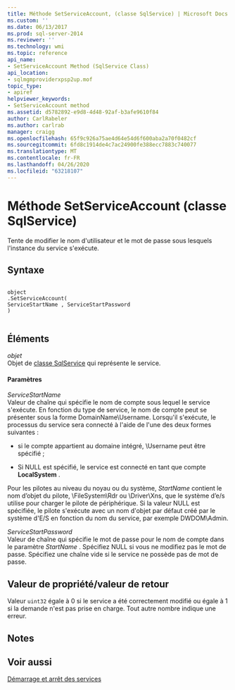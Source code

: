 ```yaml
---
title: Méthode SetServiceAccount, (classe SqlService) | Microsoft Docs
ms.custom: ''
ms.date: 06/13/2017
ms.prod: sql-server-2014
ms.reviewer: ''
ms.technology: wmi
ms.topic: reference
api_name:
- SetServiceAccount Method (SqlService Class)
api_location:
- sqlmgmproviderxpsp2up.mof
topic_type:
- apiref
helpviewer_keywords:
- SetServiceAccount method
ms.assetid: d5782892-e9d8-4d48-92af-b3afe9610f84
author: CarlRabeler
ms.author: carlrab
manager: craigg
ms.openlocfilehash: 65f9c926a75ae4d64e54d6f600aba2a70f0482cf
ms.sourcegitcommit: 6fd8c1914de4c7ac24900fe388ecc7883c740077
ms.translationtype: MT
ms.contentlocale: fr-FR
ms.lasthandoff: 04/26/2020
ms.locfileid: "63218107"
---
```

# <a name="setserviceaccount-method-sqlservice-class"></a>Méthode SetServiceAccount (classe SqlService)
  Tente de modifier le nom d'utilisateur et le mot de passe sous lesquels l'instance du service s'exécute.  
  
## <a name="syntax"></a>Syntaxe  
  
```  
  
object  
.SetServiceAccount(  
ServiceStartName , ServiceStartPassword  
)  
  
```  
  
## <a name="parts"></a>Éléments  
 *objet*  
 Objet de [classe SqlService](sqlservice-class.md) qui représente le service.  
  
#### <a name="parameters"></a>Paramètres  
 *ServiceStartName*  
 Valeur de chaîne qui spécifie le nom de compte sous lequel le service s'exécute. En fonction du type de service, le nom de compte peut se présenter sous la forme DomainName\Username. Lorsqu'il s'exécute, le processus du service sera connecté à l'aide de l'une des deux formes suivantes :  
  
-   si le compte appartient au domaine intégré, \Username peut être spécifié ;  
  
-   Si NULL est spécifié, le service est connecté en tant que compte **LocalSystem** .  
  
 Pour les pilotes au niveau du noyau ou du système, *StartName* contient le nom d’objet du pilote, \FileSystem\Rdr ou \Driver\Xns, que le système d’e/s utilise pour charger le pilote de périphérique. Si la valeur NULL est spécifiée, le pilote s'exécute avec un nom d'objet par défaut créé par le système d'E/S en fonction du nom du service, par exemple DWDOM\Admin.  
  
 *ServiceStartPassword*  
 Valeur de chaîne qui spécifie le mot de passe pour le nom de compte dans le paramètre *StartName* . Spécifiez NULL si vous ne modifiez pas le mot de passe. Spécifiez une chaîne vide si le service ne possède pas de mot de passe.  
  
## <a name="property-valuereturn-value"></a>Valeur de propriété/valeur de retour  
 Valeur `uint32` égale à 0 si le service a été correctement modifié ou égale à 1 si la demande n'est pas prise en charge. Tout autre nombre indique une erreur.  
  
## <a name="remarks"></a>Notes  
  
## <a name="see-also"></a>Voir aussi  
 [Démarrage et arrêt des services](https://technet.microsoft.com/library/ms174886\(v=sql.105\).aspx)  
  
  
